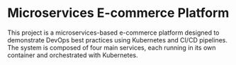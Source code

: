 # Microservices E-commerce Platform

This project is a microservices-based e-commerce platform designed to demonstrate DevOps best practices using Kubernetes and CI/CD pipelines. The system is composed of four main services, each running in its own container and orchestrated with Kubernetes.